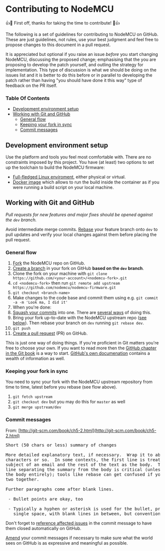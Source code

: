 # Contributing to NodeMCU

:+1::tada: First off, thanks for taking the time to contribute! :tada::+1:

The following is a set of guidelines for contributing to NodeMCU on GitHub. These are just guidelines, not rules, use your best judgment and feel free to propose changes to this document in a pull request.

It is appreciated but optional if you raise an issue _before_ you start changing NodeMCU, discussing the proposed change; emphasising that the you are proposing to develop the patch yourself, and outling the strategy for implementation. This type of discussion is what we should be doing on the issues list and it is better to do this before or in parallel to developing the patch rather than having "you should have done it this way" type of feedback on the PR itself.

### Table Of Contents

* [Development environment setup](#development-environment-setup)
* [Working with Git and GitHub](#working-with-git-and-github)
  * [General flow](#general-flow)
  * [Keeping your fork in sync](#keeping-your-fork-in-sync)
  * [Commit messages](#commit-messages)

## Development environment setup
Use the platform and tools you feel most comfortable with. There are  no constraints imposed by this project. You have (at least) two options to set up the toolchain to build the NodeMCU firmware:
- [Full-fledged Linux enviroment](http://www.esp8266.com/wiki/doku.php?id=toolchain#how_to_setup_a_vm_to_host_your_toolchain), either physical or virtual.
- [Docker image](https://hub.docker.com/r/marcelstoer/nodemcu-build/) which allows to run the build inside the container as if you were running a build script on your local machine.

## Working with Git and GitHub

*Pull requests for new features and major fixes should be opened against the `dev` branch.*

Avoid intermediate merge commits. [Rebase](https://www.atlassian.com/git/tutorials/merging-vs-rebasing) your feature branch onto `dev` to pull updates and verify your local changes against them before placing the pull request.

### General flow
1. [Fork](https://help.github.com/articles/fork-a-repo) the NodeMCU repo on GitHub.
1. [Create a branch](https://help.github.com/articles/creating-and-deleting-branches-within-your-repository/#creating-a-branch) in your fork on GitHub **based on the `dev` branch**.
1. Clone the fork on your machine with `git clone https://github.com/<your-account>/<nodemcu-fork>.git`
1. `cd <nodemcu-fork>` then run `git remote add upstream https://github.com/nodemcu/nodemcu-firmware.git`
1. `git checkout <branch-name>`
1. Make changes to the code base and commit them using e.g. `git commit -a -m 'Look ma, I did it'`
1. When you're done:
 1. [Squash your commits](http://www.andrewconnell.com/blog/squash-multiple-git-commits-into-one) into one. There are [several ways](http://stackoverflow.com/a/5201642/131929) of doing this.
 1. Bring your fork up-to-date with the NodeMCU upstream repo ([see below](#keeping-your-fork-in-sync)). Then rebase your branch on `dev` running `git rebase dev`.
1. `git push`
1. [Create a pull request](https://help.github.com/articles/creating-a-pull-request/) (PR) on GitHub. 

This is just one way of doing things. If you're proficient in Git matters you're free to choose your own. If you want to read more then the [GitHub chapter in the Git book](http://git-scm.com/book/en/v2/GitHub-Contributing-to-a-Project#The-GitHub-Flow) is a way to start. [GitHub's own documenation](https://help.github.com/categories/collaborating/) contains a wealth of information as well.

### Keeping your fork in sync
You need to sync your fork with the NodeMCU upstream repository from time to time, latest before you rebase (see flow above).

1. `git fetch upstream`
1. `git checkout dev` but you may do this for `master` as well
1. `git merge upstream/dev`

### Commit messages

From: [http://git-scm.com/book/ch5-2.html](http://git-scm.com/book/ch5-2.html)
<pre>
Short (50 chars or less) summary of changes

More detailed explanatory text, if necessary.  Wrap it to about 72
characters or so.  In some contexts, the first line is treated as the
subject of an email and the rest of the text as the body.  The blank
line separating the summary from the body is critical (unless you omit
the body entirely); tools like rebase can get confused if you run the
two together.

Further paragraphs come after blank lines.

 - Bullet points are okay, too

 - Typically a hyphen or asterisk is used for the bullet, preceded by a
   single space, with blank lines in between, but conventions vary here
</pre>

Don't forget to [reference affected issues](https://help.github.com/articles/closing-issues-via-commit-messages/) in the commit message to have them closed automatically on GitHub.

[Amend](https://help.github.com/articles/changing-a-commit-message/) your commit messages if necessary to make sure what the world sees on GitHub is as expressive and meaningful as possible.
